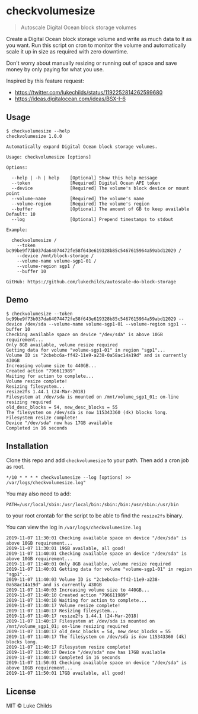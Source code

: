 # checkvolumesize

> Autoscale Digital Ocean block storage volumes

Create a Digital Ocean block storage volume and write as much data to it as you want. Run this script on cron to monitor the volume and automatically scale it up in size as required with zero downtime.

Don't worry about manually resizing or running out of space and save money by only paying for what you use.

Inspired by this feature request:
- https://twitter.com/lukechilds/status/1192252814262599680
- https://ideas.digitalocean.com/ideas/BSX-I-6

## Usage

```
$ checkvolumesize --help
checkvolumesize 1.0.0

Automatically expand Digital Ocean block storage volumes.

Usage: checkvolumesize [options]

Options:

  --help | -h | help    [Optional] Show this help message
  --token               [Required] Digital Ocean API token
  --device              [Required] The volume's block device or mount point
  --volume-name         [Required] The volume's name
  --volume-region       [Required] The volume's region
  --buffer              [Optional] The amount of GB to keep available    Default: 10
  --log                 [Optional] Prepend timestamps to stdout

Example:

  checkvolumesize /
    --token bc99be9f73b037da64074472fe58f643e619328b85c5467615964a59abd12029 /
    --device /mnt/block-storage /
    --volume-name volume-sgp1-01 /
    --volume-region sgp1 /
    --buffer 10

GitHub: https://github.com/lukechilds/autoscale-do-block-storage
```

## Demo

```
$ checkvolumesize --token bc99be9f73b037da64074472fe58f643e619328b85c5467615964a59abd12029 --device /dev/sda --volume-name volume-sgp1-01 --volume-region sgp1 --buffer 10
Checking available space on device "/dev/sda" is above 10GB requirement...
Only 8GB available, volume resize required
Getting data for volume "volume-sgp1-01" in region "sgp1"...
Volume ID is "2cbebc6a-ff42-11e9-a238-0a58ac14a19d" and is currently 430GB
Increasing volume size to 440GB...
Created action "796611989"
Waiting for action to complete...
Volume resize complete!
Resizing filesystem...
resize2fs 1.44.1 (24-Mar-2018)
Filesystem at /dev/sda is mounted on /mnt/volume_sgp1_01; on-line resizing required
old_desc_blocks = 54, new_desc_blocks = 55
The filesystem on /dev/sda is now 115343360 (4k) blocks long.
Filesystem resize complete!
Device "/dev/sda" now has 17GB available
Completed in 16 seconds
```

## Installation

Clone this repo and add `checkvolumesize` to your path. Then add a cron job as root.

```
*/10 * * * * checkvolumesize --log [options] >> /var/logs/checkvolumesize.log"
```

You may also need to add:

```
PATH=/usr/local/sbin:/usr/local/bin:/sbin:/bin:/usr/sbin:/usr/bin
```

to your root crontab for the script to be able to find the `resize2fs` binary.

You can view the log in `/var/logs/checkvolumesize.log`

```
2019-11-07 11:30:01 Checking available space on device "/dev/sda" is above 10GB requirement...
2019-11-07 11:30:01 19GB available, all good!
2019-11-07 11:40:01 Checking available space on device "/dev/sda" is above 10GB requirement...
2019-11-07 11:40:01 Only 8GB available, volume resize required
2019-11-07 11:40:01 Getting data for volume "volume-sgp1-01" in region "sgp1"...
2019-11-07 11:40:03 Volume ID is "2cbebc6a-ff42-11e9-a238-0a58ac14a19d" and is currently 430GB
2019-11-07 11:40:03 Increasing volume size to 440GB...
2019-11-07 11:40:10 Created action "796611989"
2019-11-07 11:40:10 Waiting for action to complete...
2019-11-07 11:40:17 Volume resize complete!
2019-11-07 11:40:17 Resizing filesystem...
2019-11-07 11:40:17 resize2fs 1.44.1 (24-Mar-2018)
2019-11-07 11:40:17 Filesystem at /dev/sda is mounted on /mnt/volume_sgp1_01; on-line resizing required
2019-11-07 11:40:17 old_desc_blocks = 54, new_desc_blocks = 55
2019-11-07 11:40:17 The filesystem on /dev/sda is now 115343360 (4k) blocks long.
2019-11-07 11:40:17 Filesystem resize complete!
2019-11-07 11:40:17 Device "/dev/sda" now has 17GB available
2019-11-07 11:40:17 Completed in 16 seconds
2019-11-07 11:50:01 Checking available space on device "/dev/sda" is above 10GB requirement...
2019-11-07 11:50:01 17GB available, all good!
```

## License

MIT © Luke Childs
